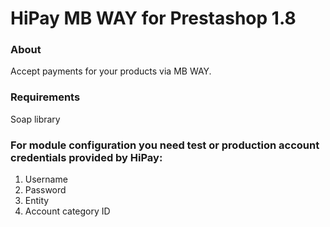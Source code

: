 # HiPay MB WAY for Prestashop 1.8
### About

Accept payments for your products via MB WAY.

### Requirements

Soap library

### For module configuration you need test or production account credentials provided by HiPay: 

1. Username
2. Password
3. Entity
4. Account category ID


